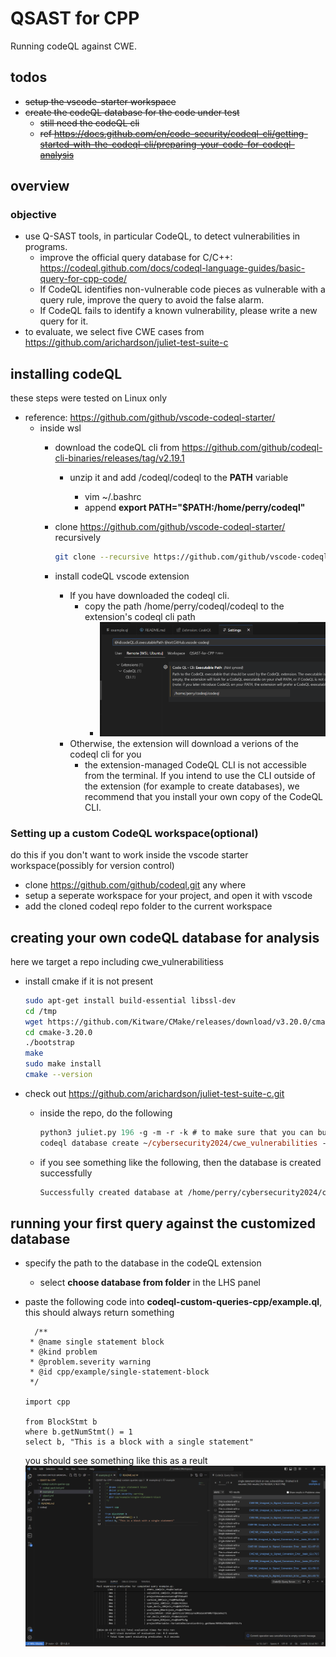 # QSAST for CPP

Running codeQL against CWE.

## todos

- ~~setup the vscode-starter workspace~~
- ~~create the codeQL database for the code under test~~
  - ~~still need the codeQL cli~~
  - ~~ref <https://docs.github.com/en/code-security/codeql-cli/getting-started-with-the-codeql-cli/preparing-your-code-for-codeql-analysis>~~

## overview

### objective

- use Q-SAST tools, in particular CodeQL, to detect vulnerabilities in programs.
  - improve the official query database for C/C++: <https://codeql.github.com/docs/codeql-language-guides/basic-query-for-cpp-code/>
  - If CodeQL identifies non-vulnerable code pieces as vulnerable with a query rule, improve the query to avoid the false alarm.
  - If CodeQL fails to identify a known vulnerability, please write a new query for it.
- to evaluate, we select five CWE cases from <https://github.com/arichardson/juliet-test-suite-c>

## installing codeQL

these steps were tested on Linux only

- reference: <https://github.com/github/vscode-codeql-starter/>
  - inside wsl
    - download the codeQL cli from <https://github.com/github/codeql-cli-binaries/releases/tag/v2.19.1>
      - unzip it and add <extraction-root>/codeql/codeql to the **PATH** variable
        - vim ~/.bashrc
        - append **export PATH="$PATH:/home/perry/codeql"**
    - clone <https://github.com/github/vscode-codeql-starter/> recursively

      ```bash
      git clone --recursive https://github.com/github/vscode-codeql-starter/
      ```

    - install codeQL vscode extension
      - If you have downloaded the codeql cli.
        - copy the path /home/perry/codeql/codeql to the extension's codeql cli path
          - ![Alt text](assets/codeql_cli_path.png)
      - Otherwise, the extension will download a verions of the codeql cli for you
        - the extension-managed CodeQL CLI is not accessible from the terminal. If you intend to use the CLI outside of the extension (for example to create databases), we recommend that you install your own copy of the CodeQL CLI.

### Setting up a custom CodeQL workspace(optional)

do this if you don't want to work inside the vscode starter workspace(possibly for version control)

- clone <https://github.com/github/codeql.git> any where
- setup a seperate workspace for your project, and open it with vscode
- add the cloned codeql repo folder to the current workspace

## creating your own codeQL database for analysis

here we target a repo including cwe_vulnerabilitiess

- install cmake if it is not present
  
  ```bash
  sudo apt-get install build-essential libssl-dev
  cd /tmp
  wget https://github.com/Kitware/CMake/releases/download/v3.20.0/cmake-3.20.0.tar.gz
  cd cmake-3.20.0
  ./bootstrap
  make
  sudo make install
  cmake --version
  ```

- check out <https://github.com/arichardson/juliet-test-suite-c.git>
  - inside the repo, do the following

    ```ps
    python3 juliet.py 196 -g -m -r -k # to make sure that you can build one of the vulnerabilities
    codeql database create ~/cybersecurity2024/cwe_vulnerabilities --language=c-cpp --overwrite --command "python3 juliet.py 196 -g -m -r -k" # this should build the codeql database for CWE-196: Unsigned to Signed Conversion Error
    ```

  - if you see something like the following, then the database is created successfully

    ```txt
    Successfully created database at /home/perry/cybersecurity2024/cwe_vulnerabilities.
    ```

## running your first query against the customized database

- specify the path to the database in the codeQL extension
  - select **choose database from folder** in the LHS panel
- paste the following code into **codeql-custom-queries-cpp/example.ql**, this should always return something

  ```ql
    /**
   * @name single statement block
   * @kind problem
   * @problem.severity warning
   * @id cpp/example/single-statement-block
   */

  import cpp
  
  from BlockStmt b
  where b.getNumStmt() = 1
  select b, "This is a block with a single statement"

  ```

  you should see something like this as a reult  
  ![Alt text](assets/demo.png)
